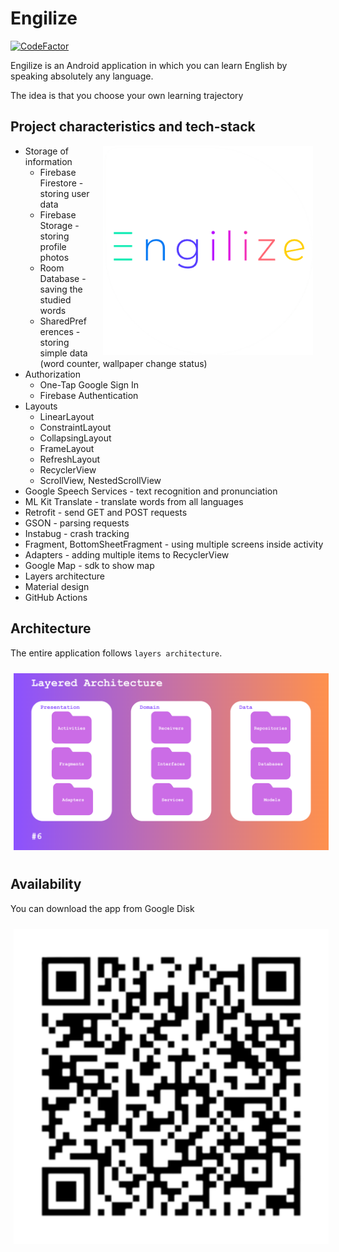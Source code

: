 # Engilize

[![CodeFactor](https://www.codefactor.io/repository/github/lkeey/englishapp/badge)](https://www.codefactor.io/repository/github/lkeey/englishapp)

Engilize is an Android application in which you can learn English by speaking absolutely any language.

The idea is that you choose your own learning trajectory

## Project characteristics and tech-stack

<img src="https://raw.githubusercontent.com/lkeey/EnglishApp/master/app/src/main/res/drawable/app_logo_large.png" width="336" align="right" hspace="20">

* Storage of information
  * Firebase Firestore - storing user data
  * Firebase Storage - storing profile photos
  * Room Database - saving the studied words
  * SharedPreferences - storing simple data (word counter, wallpaper change status)
* Authorization
  * One-Tap Google Sign In
  * Firebase Authentication
* Layouts
  * LinearLayout
  * ConstraintLayout
  * CollapsingLayout
  * FrameLayout
  * RefreshLayout
  * RecyclerView
  * ScrollView, NestedScrollView
* Google Speech Services - text recognition and pronunciation
* ML Kit Translate - translate words from all languages
* Retrofit - send GET and POST requests
* GSON - parsing requests
* Instabug - crash tracking
* Fragment, BottomSheetFragment - using multiple screens inside activity
* Adapters - adding multiple items to RecyclerView
* Google Map - sdk to show map
* Layers architecture
* Material design
* GitHub Actions

## Architecture
The entire application follows `layers architecture`.

<img src="https://raw.githubusercontent.com/lkeey/EnglishApp/master/app/src/main/res/drawable/layer.png" width="700" hspace="5" vspace ="10">

## Availability
You can download the app from Google Disk

<img src="https://raw.githubusercontent.com/lkeey/EnglishApp/master/app/src/main/res/drawable/qr.png" width="700" hspace="5" vspace ="10">


